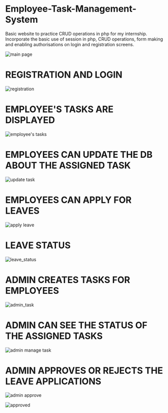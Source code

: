 # Employee-Task-Management-System
Basic website to practice CRUD operations in php for my internship. 
Incorporate the basic use of session in php, CRUD operations, form making and enabling authorisations on login and registration screens.

![main page](https://github.com/achintw/Employee-Task-Management-System/assets/121821415/212889fc-cd2d-48ca-b665-31ec5d485402)


# REGISTRATION AND LOGIN
![registration](https://github.com/achintw/Employee-Task-Management-System/assets/121821415/362a84bf-2f29-4f86-aadb-0d1bcc839aa7)



# EMPLOYEE'S TASKS ARE DISPLAYED
![employee's tasks](https://github.com/achintw/Employee-Task-Management-System/assets/121821415/7ed1d14f-bc29-48b6-bf83-660cfef24349)



# EMPLOYEES CAN UPDATE THE DB ABOUT THE ASSIGNED TASK
![update task](https://github.com/achintw/Employee-Task-Management-System/assets/121821415/f30518b4-1307-4675-b28d-740383b13d84)



# EMPLOYEES CAN APPLY FOR LEAVES
![apply leave](https://github.com/achintw/Employee-Task-Management-System/assets/121821415/f75da8a1-86b2-477b-9d1b-00332f26863d)



# LEAVE STATUS
![leave_status](https://github.com/achintw/Employee-Task-Management-System/assets/121821415/057729d3-1193-4712-9e93-ef9fdc836a32)



# ADMIN CREATES TASKS FOR EMPLOYEES
![admin_task](https://github.com/achintw/Employee-Task-Management-System/assets/121821415/825e1990-5b6a-4872-8005-98431bf4d956)



# ADMIN CAN SEE THE STATUS OF THE ASSIGNED TASKS
![admin manage task](https://github.com/achintw/Employee-Task-Management-System/assets/121821415/2e9d2277-478e-4c79-af19-b1f948988a3b)



# ADMIN APPROVES OR REJECTS THE LEAVE APPLICATIONS
![admin approve](https://github.com/achintw/Employee-Task-Management-System/assets/121821415/d653dd77-912d-493f-be98-239c0b706ce2)

![approved](https://github.com/achintw/Employee-Task-Management-System/assets/121821415/367d7a1a-f331-4921-869f-72d6637b9e7d)













